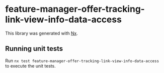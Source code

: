 # feature-manager-offer-tracking-link-view-info-data-access

This library was generated with [Nx](https://nx.dev).

## Running unit tests

Run `nx test feature-manager-offer-tracking-link-view-info-data-access` to execute the unit tests.
